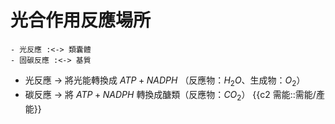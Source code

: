 # 光合作用反應場所
	- 光反應 :<-> 類囊體
	- 固碳反應 :<-> 基質
- 光反應 -> 將光能轉換成 $ATP+NADPH$ （反應物：$H_2O$、生成物：$O_2$）
- 碳反應 -> 將 $ATP+NADPH$ 轉換成醣類（反應物：$CO_2$）
  {{c2 需能::需能/產能}}